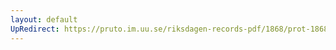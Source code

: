 ```yaml
---
layout: default
UpRedirect: https://pruto.im.uu.se/riksdagen-records-pdf/1868/prot-1868--ak--124/prot-1868--ak--124_000.pdf
---
```

